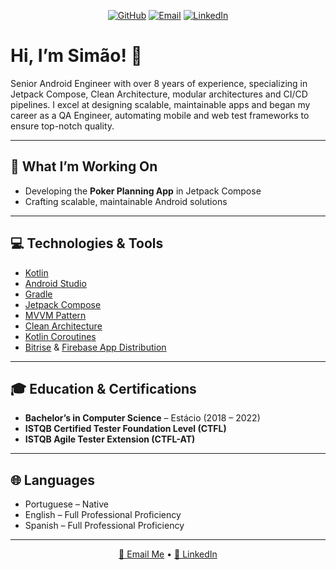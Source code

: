 <p align="center">
  <a href="https://github.com/simaopgt"><img src="https://img.shields.io/badge/GitHub-100000?style=for-the-badge&logo=github&logoColor=white" alt="GitHub"></a>
  <a href="mailto:simaopgt@gmail.com"><img src="https://img.shields.io/badge/Email-D14836?style=for-the-badge&logo=gmail&logoColor=white" alt="Email"></a>
  <a href="https://www.linkedin.com/in/sim%C3%A3o-pedro-58ba41125/"><img src="https://img.shields.io/badge/LinkedIn-0A66C2?style=for-the-badge&logo=linkedin&logoColor=white" alt="LinkedIn"></a>
</p>

# Hi, I’m Simão! 👋

Senior Android Engineer with over 8 years of experience, specializing in Jetpack Compose, Clean Architecture, modular architectures and CI/CD pipelines. I excel at designing scalable, maintainable apps and began my career as a QA Engineer, automating mobile and web test frameworks to ensure top-notch quality.

---

## 🚀 What I’m Working On
- Developing the **Poker Planning App** in Jetpack Compose  
- Crafting scalable, maintainable Android solutions  

---

## 💻 Technologies & Tools
- [Kotlin](https://kotlinlang.org)  
- [Android Studio](https://developer.android.com/studio)  
- [Gradle](https://gradle.org)  
- [Jetpack Compose](https://developer.android.com/jetpack/compose)  
- [MVVM Pattern](https://developer.android.com/jetpack/guide)  
- [Clean Architecture](https://developer.android.com/topic/architecture?hl=pt-br)  
- [Kotlin Coroutines](https://kotlinlang.org/docs/coroutines-overview.html)  
- [Bitrise](https://www.bitrise.io) & [Firebase App Distribution](https://firebase.google.com/products/app-distribution)

---

## 🎓 Education & Certifications
- **Bachelor’s in Computer Science** – Estácio (2018 – 2022)  
- **ISTQB Certified Tester Foundation Level (CTFL)**  
- **ISTQB Agile Tester Extension (CTFL-AT)**

---

## 🌐 Languages
- Portuguese – Native  
- English – Full Professional Proficiency  
- Spanish – Full Professional Proficiency 

---

<p align="center">
  <a href="mailto:simaopgt@gmail.com">📧 Email Me</a> •
  <a href="https://www.linkedin.com/in/sim%C3%A3o-pedro-58ba41125/">🔗 LinkedIn</a>
</p>
